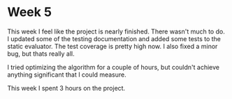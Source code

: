 # Week 5

This week I feel like the project is nearly finished. There wasn't much to do. I updated some of the testing documentation and added some tests to the static evaluator. The test coverage is pretty high now. I also fixed a minor bug, but thats really all.

I tried optimizing the algorithm for a couple of hours, but couldn't achieve anything significant that I could measure.

This week I spent 3 hours on the project.
